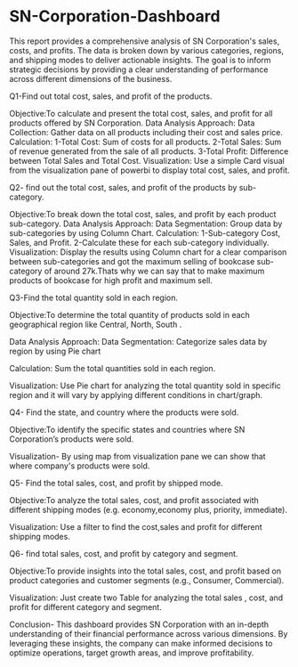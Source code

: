 # SN-Corporation-Dashboard
This report provides a comprehensive analysis of SN Corporation's sales, costs, and profits. The data is broken down by various categories, regions, and shipping modes to deliver actionable insights.
The goal is to inform strategic decisions by providing a clear understanding of performance across different dimensions of the business.

Q1-Find out total cost, sales, and profit of the products. 

Objective:To calculate and present the total cost, sales, and profit for all products offered by SN Corporation.
Data Analysis Approach:
Data Collection: Gather data on all products including their cost and sales price.
Calculation:
1-Total Cost: Sum of costs for all products.
2-Total Sales: Sum of revenue generated from the sale of all products.
3-Total Profit: Difference between Total Sales and Total Cost.
Visualization: Use a simple Card visual from the visualization pane of powerbi to display total cost, sales, and profit.

Q2- find out the total cost, sales, and profit of the products by sub-category.

Objective:To break down the total cost, sales, and profit by each product sub-category.
Data Analysis Approach:
Data Segmentation: Group data by sub-categories by using Column Chart.
Calculation:
1-Sub-category Cost, Sales, and Profit.
2-Calculate these for each sub-category individually.
Visualization: Display the results using Column chart for a clear comparison between sub-categories and got the maximum selling of bookcase sub-category of around 27k.Thats why we can say that to make maximum products of bookcase for high profit and maximum sell.

Q3-Find the total quantity sold in each region.

Objective:To determine the total quantity of products sold in each geographical region like Central, North, South .

Data Analysis Approach:
Data Segmentation: Categorize sales data by region  by using Pie chart

Calculation: Sum the total quantities sold in each region.

Visualization: Use Pie chart for analyzing the total quantity sold in specific region and it will vary by  applying different conditions in chart/graph.

Q4- Find the state, and country where the products were sold.

Objective:To identify the specific states and countries where SN Corporation’s products were sold.

Visualization- By using map from visualization pane we can show that where company's products were sold.

Q5- Find the total sales, cost, and profit by shipped mode. 

Objective:To analyze the total sales, cost, and profit associated with different shipping modes (e.g. economy,economy plus, priority, immediate).

Visualization: Use a filter to find the cost,sales and profit for different shipping modes.

Q6- find total sales, cost, and profit by category and segment.

Objective:To provide insights into the total sales, cost, and profit based on product categories and customer segments (e.g., Consumer, Commercial).

Visualization:  Just create  two Table for analyzing the total sales , cost, and profit for different category and segment.

Conclusion-
This dashboard provides SN Corporation with an in-depth understanding of their financial performance across various dimensions. By leveraging these insights, the company can make informed decisions to optimize operations, target growth areas, and improve profitability.


